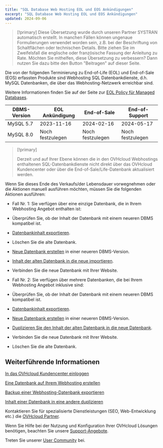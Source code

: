 ```yaml
---
title: "SQL Database Web Hosting EOL und EOS Ankündigungen"
excerpt: "SQL Database Web Hosting EOL und EOS Ankündigungen"
updated: 2024-09-06
---
```


> [!primary]
> Diese Übersetzung wurde durch unseren Partner SYSTRAN automatisch erstellt. In manchen Fällen können ungenaue Formulierungen verwendet worden sein, z.B. bei der Beschriftung von Schaltflächen oder technischen Details. Bitte ziehen Sie im Zweifelsfall die englische oder französische Fassung der Anleitung zu Rate. Möchten Sie mithelfen, diese Übersetzung zu verbessern? Dann nutzen Sie dazu bitte den Button "Beitragen" auf dieser Seite.
>

Die von der folgenden Terminierung zu End-of-Life (EOL) und End-of-Sale (EOS) erfassten Produkte sind Webhosting SQL Datenbankdienste, d.h. MySQL Datenbanken, die über das Webhosting-Netzwerk erreichbar sind.

Weitere Informationen finden Sie auf der Seite zur [EOL Policy für Managed Databases](/pages/web_cloud/web_cloud_databases/eol-policy).

|DBMS-Version|EOL Ankündigung|End-of-Sale|End-of-Support|
|---|---|---|---|
|MySQL 5.7|2023-11-16|2024-02-16|2024-05-17|
|MySQL 8.0|Noch festzulegen|Noch festzulegen|Noch festzulegen|

> [!primary]
>
> Derzeit und auf Ihrer Ebene können die in den OVHcloud Webhostings enthaltenen SQL-Datenbankdienste nicht direkt über das OVHcloud Kundencenter oder über die End-of-Sale/Life-Datenbank aktualisiert werden.
>

Wenn Sie dieses Ende des Verkaufs/der Lebensdauer vorwegnehmen oder die Aktionen manuell ausführen möchten, müssen Sie die folgenden Aktionen ausführen:

- Fall Nr. 1: Sie verfügen über eine einzige Datenbank, die in Ihrem Webhosting Angebot enthalten ist:
- Überprüfen Sie, ob der Inhalt der Datenbank mit einem neueren DBMS kompatibel ist.
- [Datenbankinhalt exportieren](/pages/web_cloud/web_hosting/sql_database_export).
- Löschen Sie die alte Datenbank.
- [Neue Datenbank erstellen](/pages/web_cloud/web_hosting/sql_create_database) in einer neueren DBMS-Version.
- [Inhalt der alten Datenbank in die neue importieren](/pages/web_cloud/web_hosting/sql_importing_mysql_database).
- Verbinden Sie die neue Datenbank mit Ihrer Website.

- Fall Nr. 2: Sie verfügen über mehrere Datenbanken, die bei Ihrem Webhosting Angebot inklusive sind:
- Überprüfen Sie, ob der Inhalt der Datenbank mit einem neueren DBMS kompatibel ist.
- [Datenbankinhalt exportieren](/pages/web_cloud/web_hosting/sql_database_export).
- [Neue Datenbank erstellen](/pages/web_cloud/web_hosting/sql_create_database) in einer neueren DBMS-Version.
- [Duplizieren Sie den Inhalt der alten Datenbank in die neue Datenbank](/pages/web_cloud/web_hosting/copy_database).
- Verbinden Sie die neue Datenbank mit Ihrer Website.
- Löschen Sie die alte Datenbank.

## Weiterführende Informationen

[In das OVHcloud Kundencenter einloggen](/pages/account_and_service_management/account_information/ovhcloud-account-login)

[Eine Datenbank auf Ihrem Webhosting erstellen](/pages/web_cloud/web_hosting/sql_create_database)

[Backup einer Webhosting-Datenbank exportieren](/pages/web_cloud/web_hosting/sql_database_export)

[Inhalt einer Datenbank in eine andere duplizieren](/pages/web_cloud/web_hosting/copy_database)

Kontaktieren Sie für spezialisierte Dienstleistungen (SEO, Web-Entwicklung etc.) die [OVHcloud Partner](/links/partner).

Wenn Sie Hilfe bei der Nutzung und Konfiguration Ihrer OVHcloud Lösungen benötigen, beachten Sie unsere [Support-Angebote](/links/support).

Treten Sie unserer [User Community](/links/community) bei.
